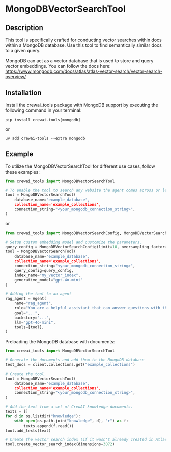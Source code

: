 # MongoDBVectorSearchTool

## Description
This tool is specifically crafted for conducting vector searches within docs within a MongoDB database. Use this tool to find semantically similar docs to a given query.

MongoDB can act as a vector database that is used to store and query vector embeddings. You can follow the docs here:
https://www.mongodb.com/docs/atlas/atlas-vector-search/vector-search-overview/

## Installation
Install the crewai_tools package with MongoDB support by executing the following command in your terminal:

```shell
pip install crewai-tools[mongodb]
```

or

```
uv add crewai-tools --extra mongodb
```

## Example
To utilize the MongoDBVectorSearchTool for different use cases, follow these examples:

```python
from crewai_tools import MongoDBVectorSearchTool

# To enable the tool to search any website the agent comes across or learns about during its operation
tool = MongoDBVectorSearchTool(
    database_name="example_database',
    collection_name='example_collections',
    connection_string="<your_mongodb_connection_string>",
)
```

or

```python
from crewai_tools import MongoDBVectorSearchConfig, MongoDBVectorSearchTool

# Setup custom embedding model and customize the parameters.
query_config = MongoDBVectorSearchConfig(limit=10, oversampling_factor=2)
tool = MongoDBVectorSearchTool(
    database_name="example_database',
    collection_name='example_collections',
    connection_string="<your_mongodb_connection_string>",
    query_config=query_config,
    index_name="my_vector_index",
    generative_model="gpt-4o-mini"
)

# Adding the tool to an agent
rag_agent = Agent(
    name="rag_agent",
    role="You are a helpful assistant that can answer questions with the help of the MongoDBVectorSearchTool.",
    goal="...",
    backstory="...",
    llm="gpt-4o-mini",
    tools=[tool],
)
```

Preloading the MongoDB database with documents:

```python
from crewai_tools import MongoDBVectorSearchTool

# Generate the documents and add them to the MongoDB database
test_docs = client.collections.get("example_collections")

# Create the tool.
tool = MongoDBVectorSearchTool(
    database_name="example_database',
    collection_name='example_collections',
    connection_string="<your_mongodb_connection_string>",
)

# Add the text from a set of CrewAI knowledge documents.
texts = []
for d in os.listdir("knowledge"):
    with open(os.path.join("knowledge", d), "r") as f:
        texts.append(f.read())
tool.add_texts(text)

# Create the vector search index (if it wasn't already created in Atlas).
tool.create_vector_search_index(dimensions=3072)
```
